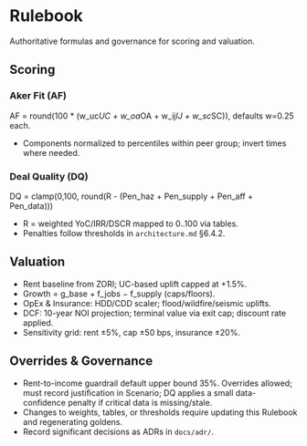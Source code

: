 # Rulebook

Authoritative formulas and governance for scoring and valuation.

## Scoring

### Aker Fit (AF)

AF = round(100 * (w_uc*UC + w_oa*OA + w_ij*IJ + w_sc*SC)), defaults w=0.25 each.

- Components normalized to percentiles within peer group; invert times where needed.

### Deal Quality (DQ)

DQ = clamp(0,100, round(R - (Pen_haz + Pen_supply + Pen_aff + Pen_data)))

- R = weighted YoC/IRR/DSCR mapped to 0..100 via tables.
- Penalties follow thresholds in `architecture.md` §6.4.2.

## Valuation

- Rent baseline from ZORI; UC-based uplift capped at +1.5%.
- Growth = g_base + f_jobs − f_supply (caps/floors).
- OpEx & Insurance: HDD/CDD scaler; flood/wildfire/seismic uplifts.
- DCF: 10-year NOI projection; terminal value via exit cap; discount rate applied.
- Sensitivity grid: rent ±5%, cap ±50 bps, insurance ±20%.

## Overrides & Governance

- Rent-to-income guardrail default upper bound 35%. Overrides allowed; must record justification in Scenario; DQ applies a small data-confidence penalty if critical data is missing/stale.
- Changes to weights, tables, or thresholds require updating this Rulebook and regenerating goldens.
- Record significant decisions as ADRs in `docs/adr/`.
